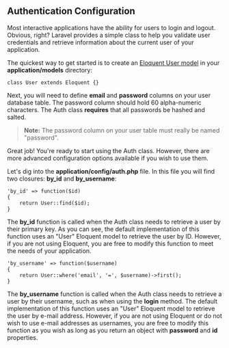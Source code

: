 ## Authentication Configuration

Most interactive applications have the ability for users to login and logout. Obvious, right? Laravel provides a simple class to help you validate user credentials and retrieve information about the current user of your application.

The quickest way to get started is to create an [Eloquent User model](/docs/database/eloquent) in your **application/models** directory:

	class User extends Eloquent {}

Next, you will need to define **email** and **password** columns on your user database table. The password column should hold 60 alpha-numeric characters. The Auth class **requires** that all passwords be hashed and salted.

> **Note:** The password column on your user table must really be named "password".

Great job! You're ready to start using the Auth class. However, there are more advanced configuration options available if you wish to use them.

Let's dig into the **application/config/auth.php** file. In this file you will find two closures: **by\_id** and **by\_username**:

	'by_id' => function($id)
	{
		return User::find($id);
	}

The **by_id** function is called when the Auth class needs to retrieve a user by their primary key. As you can see, the default implementation of this function uses an "User" Eloquent model to retrieve the user by ID. However, if you are not using Eloquent, you are free to modify this function to meet the needs of your application.

	'by_username' => function($username)
	{
		return User::where('email', '=', $username)->first();
	}


The **by_username** function is called when the Auth class needs to retrieve a user by their username, such as when using the **login** method. The default implementation of this function uses an "User" Eloquent model to retrieve the user by e-mail address. However, if you are not using Eloquent or do not wish to use e-mail addresses as usernames, you are free to modify this function as you wish as long as you return an object with **password** and **id** properties.